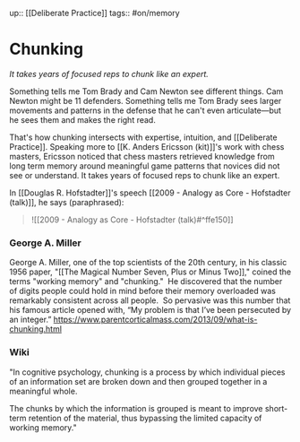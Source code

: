 up:: [[Deliberate Practice]]
tags:: #on/memory 

# Chunking
*It takes years of focused reps to chunk like an expert.*

Something tells me Tom Brady and Cam Newton see different things. Cam Newton might be 11 defenders. Something tells me Tom Brady sees larger movements and patterns in the defense that he can't even articulate—but he sees them and makes the right read. 

That's how chunking intersects with expertise, intuition, and [[Deliberate Practice]]. Speaking more to [[K. Anders Ericsson (kit)]]'s work with chess masters, Ericsson noticed that chess masters retrieved knowledge from long term memory around meaningful game patterns that novices did not see or understand. It takes years of focused reps to chunk like an expert.

In [[Douglas R. Hofstadter]]'s speech [[2009 - Analogy as Core - Hofstadter (talk)]], he says (paraphrased):
> ![[2009 - Analogy as Core - Hofstadter (talk)#^ffe150]]


### George A. Miller
George A. Miller, one of the top scientists of the 20th century, in his classic 1956 paper, "[[The Magical Number Seven, Plus or Minus Two]]," coined the terms "working memory" and "chunking."  He discovered that the number of digits people could hold in mind before their memory overloaded was remarkably consistent across all people.  So pervasive was this number that his famous article opened with, “My problem is that I’ve been persecuted by an integer.”
https://www.parentcorticalmass.com/2013/09/what-is-chunking.html

### Wiki
"In cognitive psychology, chunking is a process by which individual pieces of an information set are broken down and then grouped together in a meaningful whole. 

The chunks by which the information is grouped is meant to improve short-term retention of the material, thus bypassing the limited capacity of working memory."

